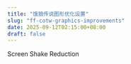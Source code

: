 ```yaml
---
title: "饿狼传说图形优化设置"
slug: "ff-cotw-graphics-improvements"
date: 2025-09-12T02:15:00+08:00
draft: false
---
```


Screen Shake Reduction
